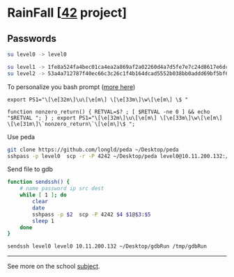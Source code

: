 # RainFall [[42](https://www.42.fr/) project]

## Passwords

```bash
su level0 -> level0

su level1 -> 1fe8a524fa4bec01ca4ea2a869af2a02260d4a7d5fe7e7c24d8617e6dca12d3a
su level2 -> 53a4a712787f40ec66c3c26c1f4b164dcad5552b038bb0addd69bf5bf6fa8e77
```

To personalize you bash prompt ([more here](http://ezprompt.net/))
```
export PS1="\[\e[32m\]\u\[\e[m\] \[\e[33m\]\w\[\e[m\] \$ "

function nonzero_return() { RETVAL=$? ; [ $RETVAL -ne 0 ] && echo "$RETVAL "; } ; export PS1="\[\e[32m\]\u\[\e[m\] \[\e[33m\]\w\[\e[m\] \[\e[31m\]\`nonzero_return\`\[\e[m\]\$ ";
```

Use peda
```bash
git clone https://github.com/longld/peda ~/Desktop/peda
sshpass -p level0  scp -r -P 4242 ~/Desktop/peda level0@10.11.200.132:/tmp/peda
```

Send file to gdb
```bash
function sendssh() {
	# name password ip src dest
	while [ 1 ]; do
		clear
		date
		sshpass -p $2  scp -P 4242 $4 $1@$3:$5
		sleep 1
	done
}

sendssh level0 level0 10.11.200.132 ~/Desktop/gdbRun /tmp/gdbRun
```
---

See more on the school [subject](fr.subject.pdf).